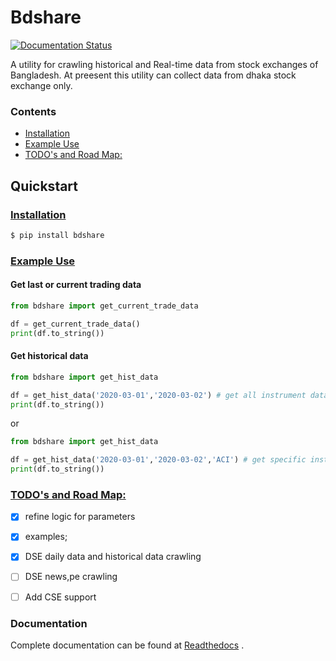 # Bdshare

[![Documentation Status](https://readthedocs.org/projects/bdshare/badge/?version=latest)](https://bdshare.readthedocs.io/en/latest/?badge=latest)

A utility for crawling historical and Real-time data from stock exchanges of Bangladesh. At preesent this utility can collect data from dhaka stock exchange only.

### <a name="contents"></a>Contents
- [Installation](#install)
- [Example Use](#usage)
- [TODO's and Road Map:](#roadmap)


## Quickstart

### <a name="install"></a>[Installation](#contents)

```sh
$ pip install bdshare
```

### <a name="usage"></a>[Example Use](#contents)

#### Get last or current trading data
```python
from bdshare import get_current_trade_data

df = get_current_trade_data()
print(df.to_string())
```

#### Get historical data
```python
from bdshare import get_hist_data

df = get_hist_data('2020-03-01','2020-03-02') # get all instrument data
print(df.to_string())
```
or
```python
from bdshare import get_hist_data

df = get_hist_data('2020-03-01','2020-03-02','ACI') # get specific instrument data
print(df.to_string())
```

### <a name="roadmap"></a> [TODO's and Road Map:](#contents)
 - [x] refine logic for parameters 
 - [x] examples;
 - [x] DSE daily data and historical data crawling
 - [ ] DSE news,pe crawling
 - [ ] Add CSE support


### Documentation

Complete documentation can be found at [Readthedocs](http://bdshare.readthedocs.io/en/latest/ "bdshare's readthedocs") .